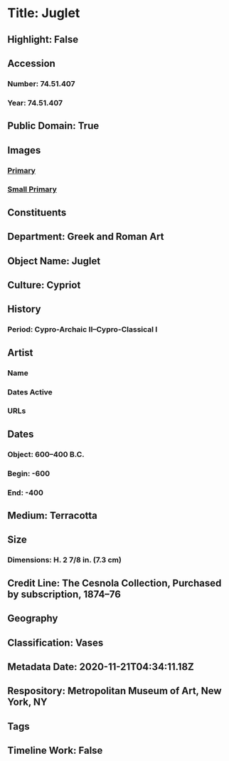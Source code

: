 # Title: Juglet
## Highlight: False
## Accession
### Number: 74.51.407
### Year: 74.51.407
## Public Domain: True
## Images
### [Primary](https://images.metmuseum.org/CRDImages/gr/original/LC-74_51407.jpg)
### [Small Primary](https://images.metmuseum.org/CRDImages/gr/web-large/LC-74_51407.jpg)
## Constituents
## Department: Greek and Roman Art
## Object Name: Juglet
## Culture: Cypriot
## History
### Period: Cypro-Archaic II–Cypro-Classical I
## Artist
### Name
### Dates Active
### URLs
## Dates
### Object: 600–400 B.C.
### Begin: -600
### End: -400
## Medium: Terracotta
## Size
### Dimensions: H. 2 7/8 in. (7.3 cm)
## Credit Line: The Cesnola Collection, Purchased by subscription, 1874–76
## Geography
## Classification: Vases
## Metadata Date: 2020-11-21T04:34:11.18Z
## Respository: Metropolitan Museum of Art, New York, NY
## Tags
## Timeline Work: False